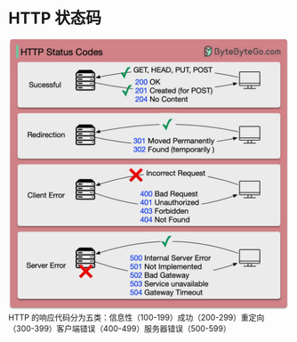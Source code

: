 # HTTP 状态码

![](../images/http-status-code.jpg)HTTP 的响应代码分为五类：信息性（100-199）成功（200-299）重定向（300-399）客户端错误（400-499）服务器错误（500-599）